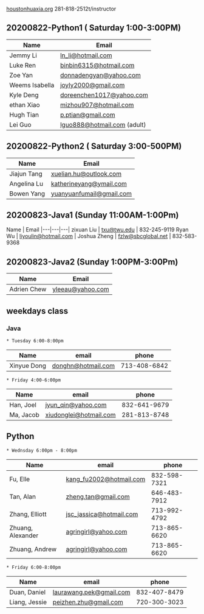 [houstonhuaxia.org](https://houstonhuaxia.org)
281-818-2512t/instructor


## 20200822-Python1 ( Saturday 1:00-3:00PM)

Name | Email
|---|---|
Jemmy Li       | ln_li@hotmail.com
Luke Ren       | binbin6315@hotmail.com
Zoe Yan        | donnadengyan@yahoo.com
Weems Isabella | joyly2000@gmail.com
Kyle Deng      | doreenchen1017@yahoo.com
ethan  Xiao    | mizhou907@hotmail.com
Hugh Tian      | p.ptian@gmail.com
Lei Guo        | lguo888@hotmail.com (adult)

## 20200822-Python2 ( Saturday 3:00-500PM)

Name | Email
|---|---|
Jiajun Tang | xuelian.hu@outlook.com
Angelina Lu | katherineyang@ymail.com
Bowen Yang  | yuanyuanfumail@gmail.com


## 20200823-Java1 (Sunday 11:00AM-1:00Pm)

Name | Email
|---|---|---|
zixuan Liu   | txu@twu.edu | 832-245-9119
Ryan Wu      | liyoulin@hotmail.com |
Joshua Zheng | fzlw@sbcglobal.net   | 832-583-9368


## 20200823-Java2 (Sunday 1:00PM-3:00Pm)

Name | Email
|---|---|
Adrien Chew  | yleeau@yahoo.com

## weekdays class

### Java
    * Tuesday 6:00-8:00pm
Name | email | phone
|---|---|---|
Xinyue Dong | donghn@hotmail.com | 713-408-6842

    * Friday 4:00-6:00pm
Name | email | phone
|---|---|---|
Han, Joel | jyun_qin@yahoo.com     | 832-641-9679
Ma, Jacob | xiudonglei@hotmail.com | 281-813-8748

## Python
    * Wednsday 6:00pm - 8:00pm
Name | email | phone
|---|---|---|
Fu, Elle          | kang_fu2002@hotmail.com | 832-598-7321
Tan, Alan         | zheng.tan@gmail.com     | 646-483-7912	
Zhang, Elliott    | jsc_jassica@hotmail.com | 713-992-4792
Zhuang, Alexander | agringirl@yahoo.com     | 713-865-6620
Zhuang, Andrew    | agringirl@yahoo.com     | 713-865-6620
    * Friday 6:00-8:00pm
Name | email | phone
|---|---|---|
Duan, Daniel  | laurawang.pek@gmail.com | 832-407-8479
Liang, Jessie | peizhen.zhu@gmail.com   | 720-300-3023